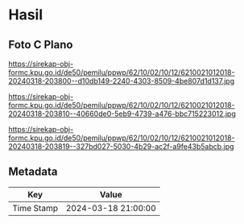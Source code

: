 # Hasil

## Foto C Plano

https://sirekap-obj-formc.kpu.go.id/de50/pemilu/ppwp/62/10/02/10/12/6210021012018-20240318-203800--d10db149-2240-4303-8509-4be807d1d137.jpg

https://sirekap-obj-formc.kpu.go.id/de50/pemilu/ppwp/62/10/02/10/12/6210021012018-20240318-203810--40660de0-5eb9-4739-a476-bbc715223012.jpg

https://sirekap-obj-formc.kpu.go.id/de50/pemilu/ppwp/62/10/02/10/12/6210021012018-20240318-203819--327bd027-5030-4b29-ac2f-a9fe43b5abcb.jpg


## Metadata

| Key        | Value               |
| ---------- | ------------------- |
| Time Stamp | 2024-03-18 21:00:00 |



